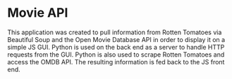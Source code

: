 # Movie API
This application was created to pull information from Rotten Tomatoes via Beautiful Soup and the Open Movie Database API in order to display it on a simple JS GUI. Python is used on the back end as a server to handle HTTP requests from the GUI. Python is also used to scrape Rotten Tomatoes and access the OMDB API. The resulting information is fed back to the JS front end. 
